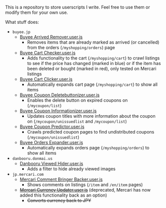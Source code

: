 This is a repository to store userscripts I write. Feel free to use them or modify them for your own use.

What stuff does:
- `buyee.jp`
  - [Buyee Arrived Remover.user.js](Buyee%20Arrived%20Remover.user.js)
    - Removes items that are already marked as arrived (or cancelled) from the orders (`/myshopping/orders`) page
  - [Buyee Cart Checker.user.js](Buyee%20Cart%20Checker.user.js)
    - Adds functionality to the cart (`/myshopping/cart`) to crawl listings to see if the price has changed (marked in blue) or if the item has been deleted or bought (marked in red), only tested on Mercari listings
  - [Buyee Cart Clicker.user.js](Buyee%20Cart%20Clicker.user.js)
    - Automatically expands cart page (`/myshopping/cart`) to show all items
  - [Buyee Coupon Deletebuttonizer.user.js](Buyee%20Coupon%20Deletebuttonizer.user.js)
    - Enables the delete button on expired coupons on (`/mycoupon/list`)
  - [Buyee Coupon Informationizer.user.js](Buyee%20Coupon%20Informationizer.user.js)
    - Updates coupon titles with more information about the coupon on (`/mycoupon/unissuedlist` and `/mycoupon/list`)
  - [Buyee Coupon Predictor.user.js](Buyee%20Coupon%20Predictor.user.js)
    - Crawls predicted coupon pages to find undistributed coupons (`/mycoupon/unissuedlist`)
  - [Buyee Orders Expander.user.js](Buyee%20Orders%20Expander.user.js)
    - Automatically expands orders page (`/myshopping/orders`) to show all items
- `danbooru.donmai.us`
  - [Danbooru Viewed Hider.user.js](Danbooru%20Viewed%20Hider.user.js)
    - Adds a filter to hide already viewed images
- `jp.mercari.com`
  - [Mercari Comment Bringer Backer.user.js](Mercari%20Comment%20Bringer%20Backer.user.js)
    - Shows comments on listings (`/item` and `/en/item` pages)
  - [~~Mercari Currency Updater.user.js~~](Mercari%20Currency%20Updater.user.js) (deprecated, Mercari has now added this functionality back as an option)
    - ~~Converts currency back to JPY~~
